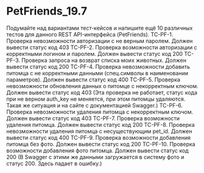 # PetFriends_19.7
Подумайте над вариантами тест-кейсов и напишите ещё 10 различных тестов для данного REST API-интерфейса (PetFriends).
TC-PF-1. Проверка невозможности авторизации с не верным паролем. Должен вывести статус код 403
TC-PF-2. Проверка возможности авторизации с корректными логином и паролем. Должен вывести статус код 200
TC-PF-3. Проверка запроса на возврат списка моих животных. Должен вывести статус код 200
TC-PF-4. Проверка невозможности добавить питомца с не корректными данными (спец.символы в наименовании параметров). Должен вывести статус код 400
TC-PF-5. Проверка невозможности обновления данных о питомце с некорректным ключом. Должен вывести статус код 403
         (Эта проверка не работает, статус кода при не верном auth_key не меняется, при этом питомцы удаляются. Такая же ситуация и на сайте с документацией Swagger.)
TC-PF-6. Проверка невозможности удаления питомца с некорректным ключом. Должен вывести статус код 403
TC-PF-7. Проверка возможности удаления питомца. Должен вывести статус код 200
TC-PF-8. Проверка невозможности удаления питомца с несуществующим pet_id. Должен вывести статус код 400
TC-PF-9. Проверка возможности добавления питомца без фото. Должен вывести статус код 200
TC-PF-10. Проверка возможности добавления фото питомца. Должен вывести статус код 200
         (В Swagger с этими же данными загружается в систему фото и статус 200. Здесь падает в ошибку.)
